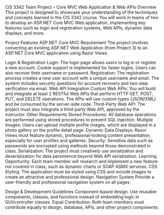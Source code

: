 CIS 3342 Team Project – Core MVC Web Application & Web APIs
Overview
This project is designed to showcase your understanding of the techniques and concepts learned in the CIS 3342 course. You will work in teams of two to develop an ASP.NET Core MVC Web application, implementing key features such as login and registration systems, Web APIs, dynamic data displays, and more.

Project Features
ASP.NET Core MVC Requirement
The project involves converting an existing ASP.NET Web Application (from Project 3) to an ASP.NET Core MVC application using Razor Views.

Login & Registration
Login: The login page allows users to log in or register a new account. Cookie support is implemented for faster logins. Users can also recover their username or password.
Registration: The registration process creates a new user account with a unique username and email. The system includes security questions for account recovery and two-step verification via email.
Web API Integration
Custom Web APIs: You will build and integrate at least 2 RESTful Web APIs that perform HTTP GET, POST, PUT, and DELETE operations. The APIs will use custom types (JSON/XML) and be consumed by the server-side code.
Third-Party Web API: The project must also integrate a third-party Web API, approved by the instructor.
Other Requirements
Stored Procedures: All database operations are performed using stored procedures to prevent SQL injection.
Multiple Images: Users can upload multiple profile images, which are displayed in a photo gallery on the profile detail page.
Dynamic Data Displays: Razor Views must feature dynamic, professional-looking content presentation, especially for user profiles and galleries.
Security: Sensitive data such as passwords are encrypted using methods beyond those demonstrated in class.
Serialization: The project must creatively use serialization and deserialization for data persistence beyond Web API serialization.
Learning Opportunity: Each team member will research and implement a new feature not covered in class, such as dynamic charts or SOAP ASMX services.
CSS Styling: The application must be styled using CSS and include images to create an attractive and professional design.
Navigation System
Provide a user-friendly and professional navigation system on all pages.

Design & Development Guidelines
Component-based design: Use reusable components, classes, and functions instead of embedding logic in GUI/controller classes.
Equal Contribution: Both team members must contribute equally to design, database, APIs, and other project components.
